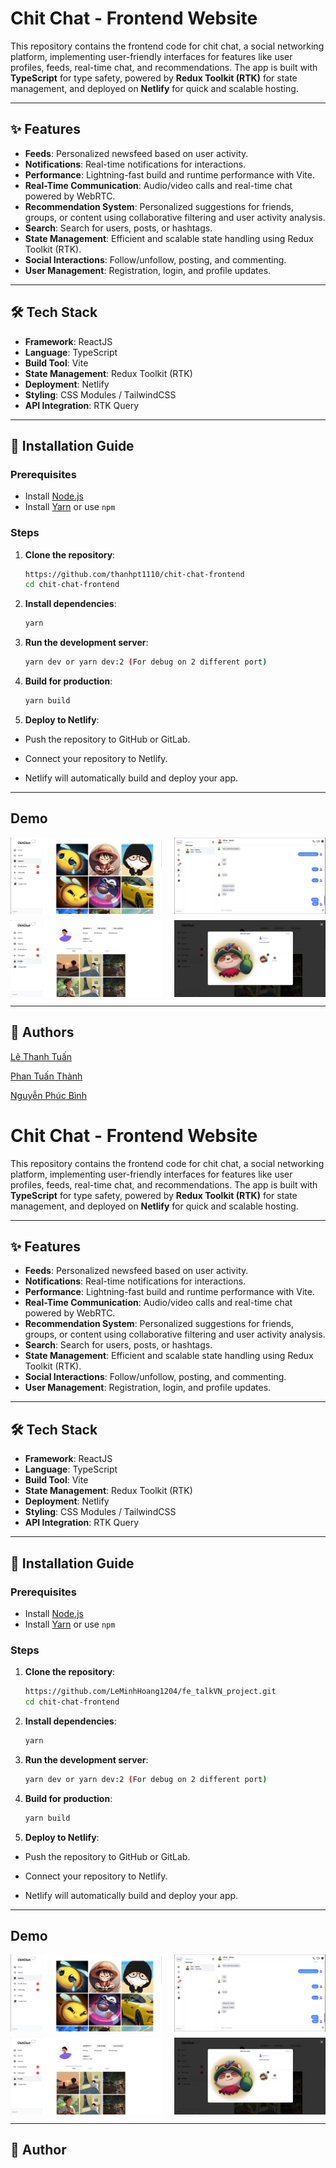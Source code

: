 # Chit Chat - Frontend Website

This repository contains the frontend code for chit chat, a social networking platform, implementing user-friendly interfaces for features like user profiles, feeds, real-time chat, and recommendations. The app is built with **TypeScript** for type safety, powered by **Redux Toolkit (RTK)** for state management, and deployed on **Netlify** for quick and scalable hosting.

---

## ✨ Features

- **Feeds**: Personalized newsfeed based on user activity.
- **Notifications**: Real-time notifications for interactions.
- **Performance**: Lightning-fast build and runtime performance with Vite.
- **Real-Time Communication**: Audio/video calls and real-time chat powered by WebRTC.
- **Recommendation System**: Personalized suggestions for friends, groups, or content using collaborative filtering and user activity analysis.
- **Search**: Search for users, posts, or hashtags.
- **State Management**: Efficient and scalable state handling using Redux Toolkit (RTK).
- **Social Interactions**: Follow/unfollow, posting, and commenting.
- **User Management**: Registration, login, and profile updates.

---

## 🛠 Tech Stack

- **Framework**: ReactJS
- **Language**: TypeScript
- **Build Tool**: Vite
- **State Management**: Redux Toolkit (RTK)
- **Deployment**: Netlify
- **Styling**: CSS Modules / TailwindCSS
- **API Integration**: RTK Query

---

## 🚀 Installation Guide

### Prerequisites

- Install [Node.js](https://nodejs.org/)
- Install [Yarn](https://yarnpkg.com/) or use `npm`

### Steps

1. **Clone the repository**:

   ```bash
   https://github.com/thanhpt1110/chit-chat-frontend
   cd chit-chat-frontend
   ```

2. **Install dependencies**:

   ```bash
   yarn
   ```

3. **Run the development server**:

   ```bash
   yarn dev or yarn dev:2 (For debug on 2 different port)
   ```

4. **Build for production**:

   ```bash
   yarn build
   ```

5. **Deploy to Netlify**:

- Push the repository to GitHub or GitLab.

- Connect your repository to Netlify.

- Netlify will automatically build and deploy your app.

---

## Demo

<div style="display: flex; justify-content: space-between; gap: 10px;">
  <img src="./demo/explore-news-feed.png" alt="Explore News Feed" width="48%">
  <img src="./demo/message.png" alt="Message" width="48%">
</div>

<div style="display: flex; justify-content: space-between; gap: 10px; margin-top: 10px;">
  <img src="./demo/profile.png" alt="Profile" width="48%">
  <img src="./demo/create-new-post.png" alt="Create New Post" width="48%">
</div>

---

## 🤝 Authors

[Lê Thanh Tuấn](https://github.com/thtuanlegithub)

[Phan Tuấn Thành](https://github.com/thanhpt1110)

[Nguyễn Phúc Bình](https://github.com/leesoonduck3009)

# Chit Chat - Frontend Website

This repository contains the frontend code for chit chat, a social networking platform, implementing user-friendly interfaces for features like user profiles, feeds, real-time chat, and recommendations. The app is built with **TypeScript** for type safety, powered by **Redux Toolkit (RTK)** for state management, and deployed on **Netlify** for quick and scalable hosting.

---

## ✨ Features

- **Feeds**: Personalized newsfeed based on user activity.
- **Notifications**: Real-time notifications for interactions.
- **Performance**: Lightning-fast build and runtime performance with Vite.
- **Real-Time Communication**: Audio/video calls and real-time chat powered by WebRTC.
- **Recommendation System**: Personalized suggestions for friends, groups, or content using collaborative filtering and user activity analysis.
- **Search**: Search for users, posts, or hashtags.
- **State Management**: Efficient and scalable state handling using Redux Toolkit (RTK).
- **Social Interactions**: Follow/unfollow, posting, and commenting.
- **User Management**: Registration, login, and profile updates.

---

## 🛠 Tech Stack

- **Framework**: ReactJS
- **Language**: TypeScript
- **Build Tool**: Vite
- **State Management**: Redux Toolkit (RTK)
- **Deployment**: Netlify
- **Styling**: CSS Modules / TailwindCSS
- **API Integration**: RTK Query

---

## 🚀 Installation Guide

### Prerequisites

- Install [Node.js](https://nodejs.org/)
- Install [Yarn](https://yarnpkg.com/) or use `npm`

### Steps

1. **Clone the repository**:

   ```bash
   https://github.com/LeMinhHoang1204/fe_talkVN_project.git
   cd chit-chat-frontend
   ```

2. **Install dependencies**:

   ```bash
   yarn
   ```

3. **Run the development server**:

   ```bash
   yarn dev or yarn dev:2 (For debug on 2 different port)
   ```

4. **Build for production**:

   ```bash
   yarn build
   ```

5. **Deploy to Netlify**:

- Push the repository to GitHub or GitLab.

- Connect your repository to Netlify.

- Netlify will automatically build and deploy your app.

---

## Demo

<div style="display: flex; justify-content: space-between; gap: 10px;">
  <img src="./demo/explore-news-feed.png" alt="Explore News Feed" width="48%">
  <img src="./demo/message.png" alt="Message" width="48%">
</div>

<div style="display: flex; justify-content: space-between; gap: 10px; margin-top: 10px;">
  <img src="./demo/profile.png" alt="Profile" width="48%">
  <img src="./demo/create-new-post.png" alt="Create New Post" width="48%">
</div>

---

## 🤝 Author
